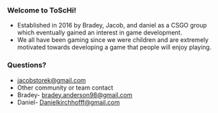 ### Welcome to ToScHi! ###
* Established in 2016 by Bradey, Jacob, and daniel as a CSGO group which eventually gained an interest in game development.
* We all have been gaming since we were children and are extremely motivated towards developing a game that people will enjoy playing.


### Questions? ###
 *  jacobstorek@gmail.com
 *  Other community or team contact
 * Bradey- bradey.anderson98@gmail.com
 * Daniel- Danielkirchhofff@gmail.com
